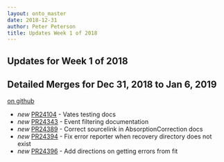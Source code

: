 ```yaml
---
layout: onto_master
date: 2018-12-31
author: Peter Peterson
title: Updates Week 1 of 2018
---
```

Updates for Week 1 of 2018
--------------------------

Detailed Merges for Dec 31, 2018 to Jan 6, 2019
-----------------------------------------------
[on github](https://github.com/mantidproject/mantid/pulls?q=is%3Apr+merged%3A2019-01-01..2019-01-06)

* *new* [PR24104](https://github.com/mantidproject/mantid/pull/24104) - Vates testing docs
* *new* [PR24343](https://github.com/mantidproject/mantid/pull/24343) - Event filtering documentation
* *new* [PR24389](https://github.com/mantidproject/mantid/pull/24389) - Correct sourcelink in AbsorptionCorrection docs
* *new* [PR24394](https://github.com/mantidproject/mantid/pull/24394) - Fix error reporter when recovery directory does not exist
* *new* [PR24396](https://github.com/mantidproject/mantid/pull/24396) - Add directions on getting errors from fit
